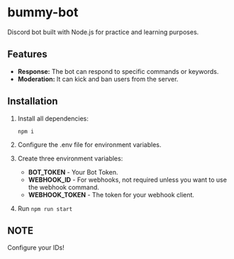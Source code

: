 # bummy-bot

Discord bot built with Node.js for practice and learning purposes.

## Features

- **Response:** The bot can respond to specific commands or keywords.
- **Moderation:** It can kick and ban users from the server.

## Installation

1) Install all dependencies:

    `npm i`

2) Configure the .env file for environment variables.

3) Create three environment variables:
    - **BOT_TOKEN** - Your Bot Token.
    - **WEBHOOK_ID** - For webhooks, not required unless you want to use the webhook command.
    - **WEBHOOK_TOKEN** - The token for your webhook client.
      
4) Run `npm run start`

## NOTE
Configure your IDs!
